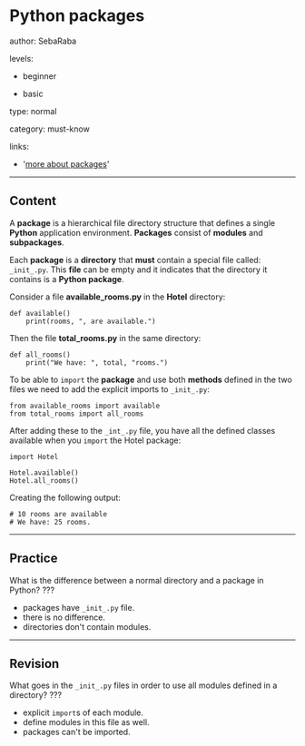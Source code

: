 # Python packages
author: SebaRaba

levels:

  - beginner

  - basic

type: normal

category: must-know

links:

  - '[more about packages](https://code.tutsplus.com/tutorials/how-to-use-python-packages--cms-26000)'

---
## Content

A **package** is a hierarchical file directory structure that defines a single **Python** application environment. **Packages** consist of **modules** and **subpackages**.

Each **package** is a **directory** that **must** contain a special file called: `_init_.py`. This **file** can be empty and it indicates that the directory it contains is a **Python package**.

Consider a file **available_rooms.py** in the **Hotel** directory:

```
def available()
    print(rooms, ", are available.")
```
Then the file **total_rooms.py** in the same directory:

```
def all_rooms()
    print("We have: ", total, "rooms.")
```

To be able to `import` the **package** and use both **methods** defined in the two files we need to add the explicit imports to `_init_.py`:

```
from available_rooms import available
from total_rooms import all_rooms
```
After adding these to the `_int_.py` file, you have all the defined classes available when you `import` the Hotel package:

```
import Hotel

Hotel.available()
Hotel.all_rooms()
```
Creating the following output:

```
# 10 rooms are available
# We have: 25 rooms.
```

---
## Practice

What is the difference between a normal directory and a package in Python?
???

* packages have `_init_.py` file.
* there is no difference.
* directories don't contain modules.

---
## Revision

What goes in the `_init_.py` files in order to use all modules defined in a directory?
???

* explicit `import`s of each module.
* define modules in this file as well.
* packages can't be imported.
